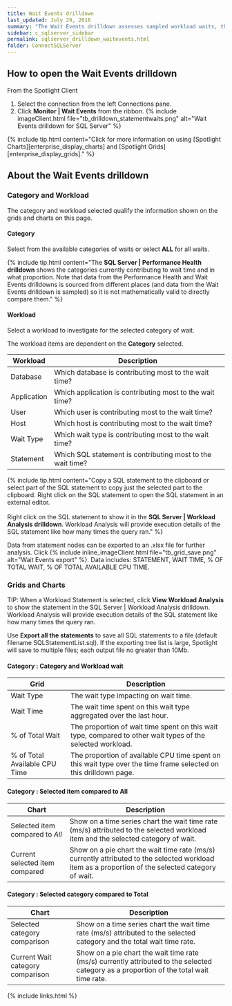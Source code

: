 ```yaml
---
title: Wait Events drilldown
last_updated: July 29, 2016
summary: "The Wait Events drilldown assesses sampled workload waits, that is waits that occur as a result of executing SQL statements (via an XEvents trace). The Wait Events drilldown is designed to assist in identifying SQL Statements involved with specific waits to the extent that this information is actually available."
sidebar: c_sqlserver_sidebar
permalink: sqlserver_drilldown_waitevents.html
folder: ConnectSQLServer
---
```




## How to open the Wait Events drilldown

From the Spotlight Client

1. Select the connection from the left Connections pane.
2. Click **Monitor \| Wait Events** from the ribbon.
   {% include imageClient.html file="tb_drilldown_statementwaits.png" alt="Wait Events drilldown for SQL Server" %}

{% include tip.html content="Click for more information on using [Spotlight Charts][enterprise_display_charts] and [Spotlight Grids][enterprise_display_grids]." %}


## About the Wait Events drilldown


### Category and Workload

The category and workload selected qualify the information shown on the grids and charts on this page.

#### Category
Select from the available categories of waits or select **ALL** for all waits.

{% include tip.html content="The **SQL Server \| Performance Health drilldown** shows the categories currently contributing to wait time and in what proportion. Note that data from the Performance Health and Wait Events drilldowns is sourced from different places (and data from the Wait Events drilldown is sampled) so it is not mathematically valid to directly compare them." %}


#### Workload
Select a workload to investigate for the selected category of wait.

The workload items are dependent on the **Category** selected.

Workload | Description
---------|------------
Database | Which database is contributing most to the wait time?
Application | Which application is contributing most to the wait time?
User | Which user is contributing most to the wait time?
Host | Which host is contributing most to the wait time?
Wait Type | Which wait type is contributing most to the wait time?
Statement | Which SQL statement is contributing most to the wait time?

{% include tip.html content="Copy a SQL statement to the clipboard or select part of the SQL statement to copy just the selected part to the clipboard. Right click on the SQL statement to open the SQL statement in an external editor.<br><br>Right click on the SQL statement to show it in the **SQL Server \| Workload Analysis drilldown**. Workload Analysis will provide execution details of the SQL statement like how many times the query ran." %}

Data from statement nodes can be exported to an .xlsx file for further analysis. Click {% include inline_imageClient.html file="tb_grid_save.png" alt="Wait Events export" %}. Data includes: STATEMENT, WAIT TIME, % OF TOTAL WAIT, % OF TOTAL AVAILABLE CPU TIME.


### Grids and Charts

TIP: When a Workload Statement is selected, click **View Workload Analysis** to show the statement in the SQL Server \| Workload Analysis drilldown. Workload Analysis will provide execution details of the SQL statement like how many times the query ran.

Use **Export all the statements** to save all SQL statements to a file (default filename SQLStatementList.sql). If the exporting tree list is large, Spotlight will save to multiple files; each output file no greater than 10Mb.


#### Category : Category and Workload wait

Grid  | Description
------|------------
Wait Type | The wait type impacting on wait time.
Wait Time | The wait time spent on this wait type aggregated over the last hour.
% of Total Wait | The proportion of wait time spent on this wait type, compared to other wait types of the selected workload.
% of Total Available CPU Time | The proportion of available CPU time spent on this wait type over the time frame selected on this drilldown page.



#### Category : Selected item compared to All

Chart | Description
------|------------
Selected item compared to *All* | Show on a time series chart the wait time rate (ms/s) attributed to the selected workload item and the selected category of wait.
Current selected item compared | Show on a pie chart the wait time rate (ms/s) currently attributed to the selected workload item as a proportion of the selected category of wait.

#### Category : Selected category compared to Total

Chart | Description
------|------------
Selected category comparison | Show on a time series chart the wait time rate (ms/s) attributed to the selected category and the total wait time rate.
Current Wait category comparison | Show on a pie chart the wait time rate (ms/s) currently attributed to the selected category as a proportion of the total wait time rate.


{% include links.html %}

